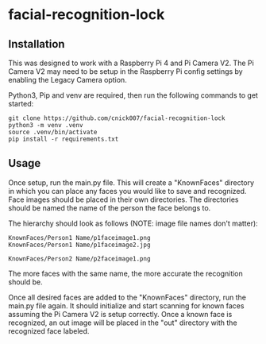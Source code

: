 # facial-recognition-lock
## Installation
This was designed to work with a Raspberry Pi 4 and Pi Camera V2. The Pi Camera V2 may need to be setup in the Raspberry Pi config settings by enabling the Legacy Camera option.

Python3, Pip and venv are required, then run the following commands to get started:
```
git clone https://github.com/cnick007/facial-recognition-lock
python3 -m venv .venv
source .venv/bin/activate
pip install -r requirements.txt
```

## Usage
Once setup, run the main.py file. This will create a "KnownFaces" directory in which you can place any faces you would like to save and recognized. Face images should be placed in their own directories. The directories should be named the name of the person the face belongs to.

The hierarchy should look as follows (NOTE: image file names don't matter):
```
KnownFaces/Person1 Name/p1faceimage1.png
KnownFaces/Person1 Name/p1faceimage2.jpg

KnownFaces/Person2 Name/p2faceimage1.png
```

The more faces with the same name, the more accurate the recognition should be.

Once all desired faces are added to the "KnownFaces" directory, run the main.py file again. It should initialize and start scanning for known faces assuming the Pi Camera V2 is setup correctly. Once a known face is recognized, an out image will be placed in the "out" directory with the recognized face labeled.
